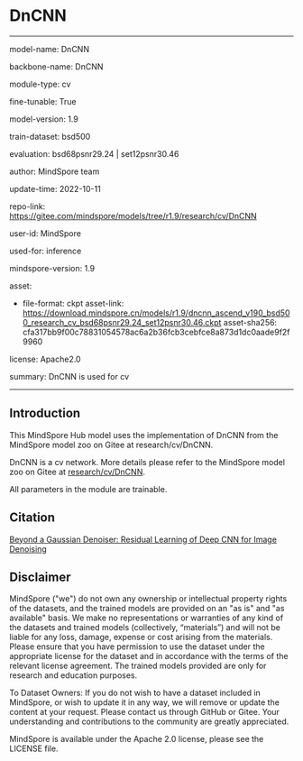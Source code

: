 # DnCNN

---

model-name: DnCNN

backbone-name: DnCNN

module-type: cv

fine-tunable: True

model-version: 1.9

train-dataset: bsd500

evaluation: bsd68psnr29.24 | set12psnr30.46

author: MindSpore team

update-time: 2022-10-11

repo-link: <https://gitee.com/mindspore/models/tree/r1.9/research/cv/DnCNN>

user-id: MindSpore

used-for: inference

mindspore-version: 1.9

asset:

-
    file-format: ckpt
    asset-link: <https://download.mindspore.cn/models/r1.9/dncnn_ascend_v190_bsd500_research_cv_bsd68psnr29.24_set12psnr30.46.ckpt>
    asset-sha256: cfa317bb9f00c78831054578ac6a2b36fcb3cebfce8a873d1dc0aade9f2f9960

license: Apache2.0

summary: DnCNN is used for cv

---

## Introduction

This MindSpore Hub model uses the implementation of DnCNN from the MindSpore model zoo on Gitee at research/cv/DnCNN.

DnCNN is a cv network. More details please refer to the MindSpore model zoo on Gitee at [research/cv/DnCNN](https://gitee.com/mindspore/models/blob/r1.9/research/cv/DnCNN/README.md).

All parameters in the module are trainable.

## Citation

[Beyond a Gaussian Denoiser: Residual Learning of Deep CNN for Image Denoising](https://arxiv.org/pdf/1608.03981v1.pdf)

## Disclaimer

MindSpore ("we") do not own any ownership or intellectual property rights of the datasets, and the trained models are provided on an "as is" and "as available" basis. We make no representations or warranties of any kind of the datasets and trained models (collectively, “materials”) and will not be liable for any loss, damage, expense or cost arising from the materials. Please ensure that you have permission to use the dataset under the appropriate license for the dataset and in accordance with the terms of the relevant license agreement. The trained models provided are only for research and education purposes.

To Dataset Owners: If you do not wish to have a dataset included in MindSpore, or wish to update it in any way, we will remove or update the content at your request. Please contact us through GitHub or Gitee. Your understanding and contributions to the community are greatly appreciated.

MindSpore is available under the Apache 2.0 license, please see the LICENSE file.
